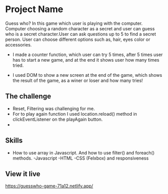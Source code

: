 # Project Name
Guess who? 
In this game which user is playing with the computer. Computer choosing a random character as a secret and user can guess who is a secret character.User can ask questions up to 5 to find a secret person. User can choose different options such as, hair, eyes color or accessories. 

- I made a counter function, which user can try 5 times, after 5 times user has to start a new game, and at the end it shows user how many times tried. 

- I used DOM to show a new screen at the end of the game, which shows the result of the game, as a winer or loser and how many tries!

## The challenge

- Reset, Filtering was challenging for me.
- For to play again function I used location.reload() method in clickEventListener on the playAgain button.
- 
## Skills
- How to use array in Javascript. And how to use filter() and foreach() methods.
-Javascript
-HTML
-CSS (Felxbox) and responsiveness


## View it live

https://guesswho-game-71a12.netlify.app/


